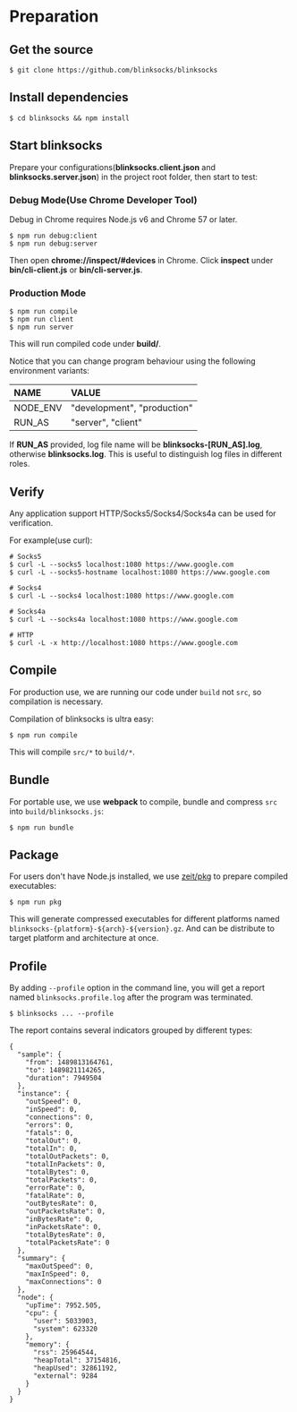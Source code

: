 # Preparation

## Get the source

```
$ git clone https://github.com/blinksocks/blinksocks
```

## Install dependencies

```
$ cd blinksocks && npm install
```

## Start blinksocks

Prepare your configurations(**blinksocks.client.json** and **blinksocks.server.json**) in the project root folder, then start to test:

### Debug Mode(Use Chrome Developer Tool)

Debug in Chrome requires Node.js v6 and Chrome 57 or later.

```
$ npm run debug:client
$ npm run debug:server
```

Then open **chrome://inspect/#devices** in Chrome. Click **inspect** under **bin/cli-client.js** or **bin/cli-server.js**.

### Production Mode

```
$ npm run compile
$ npm run client
$ npm run server
```

This will run compiled code under **build/**.

Notice that you can change program behaviour using the following environment variants:

| NAME      | VALUE                       |
| :-------- | :-------------------------- |
| NODE_ENV  | "development", "production" |
| RUN_AS    | "server", "client"          |

If **RUN_AS** provided, log file name will be **blinksocks-[RUN_AS].log**, otherwise **blinksocks.log**. This is useful
to distinguish log files in different roles.

## Verify

Any application support HTTP/Socks5/Socks4/Socks4a can be used for verification.

For example(use curl):

```
# Socks5
$ curl -L --socks5 localhost:1080 https://www.google.com
$ curl -L --socks5-hostname localhost:1080 https://www.google.com

# Socks4
$ curl -L --socks4 localhost:1080 https://www.google.com

# Socks4a
$ curl -L --socks4a localhost:1080 https://www.google.com

# HTTP
$ curl -L -x http://localhost:1080 https://www.google.com
```

## Compile

For production use, we are running our code under `build` not `src`, so compilation is necessary.

Compilation of blinksocks is ultra easy:

```
$ npm run compile
```

This will compile `src/*` to `build/*`.

## Bundle

For portable use, we use **webpack** to compile, bundle and compress `src` into `build/blinksocks.js`:

```
$ npm run bundle
```

## Package

For users don't have Node.js installed, we use [zeit/pkg](https://github.com/zeit/pkg) to prepare compiled executables:

```
$ npm run pkg
```

This will generate compressed executables for different platforms named `blinksocks-{platform}-${arch}-${version}.gz`.
And can be distribute to target platform and architecture at once.

## Profile

By adding `--profile` option in the command line, you will get a report named `blinksocks.profile.log` after
the program was terminated.

```
$ blinksocks ... --profile
```

The report contains several indicators grouped by different types:

```
{
  "sample": {
    "from": 1489813164761,
    "to": 1489821114265,
    "duration": 7949504
  },
  "instance": {
    "outSpeed": 0,
    "inSpeed": 0,
    "connections": 0,
    "errors": 0,
    "fatals": 0,
    "totalOut": 0,
    "totalIn": 0,
    "totalOutPackets": 0,
    "totalInPackets": 0,
    "totalBytes": 0,
    "totalPackets": 0,
    "errorRate": 0,
    "fatalRate": 0,
    "outBytesRate": 0,
    "outPacketsRate": 0,
    "inBytesRate": 0,
    "inPacketsRate": 0,
    "totalBytesRate": 0,
    "totalPacketsRate": 0
  },
  "summary": {
    "maxOutSpeed": 0,
    "maxInSpeed": 0,
    "maxConnections": 0
  },
  "node": {
    "upTime": 7952.505,
    "cpu": {
      "user": 5033903,
      "system": 623320
    },
    "memory": {
      "rss": 25964544,
      "heapTotal": 37154816,
      "heapUsed": 32861192,
      "external": 9284
    }
  }
}
```
